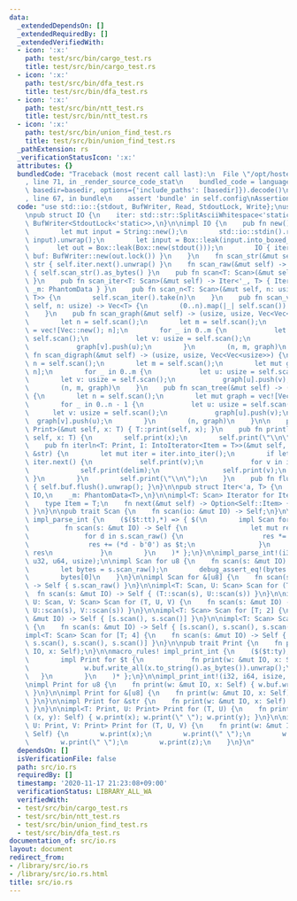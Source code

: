 ```yaml
---
data:
  _extendedDependsOn: []
  _extendedRequiredBy: []
  _extendedVerifiedWith:
  - icon: ':x:'
    path: test/src/bin/cargo_test.rs
    title: test/src/bin/cargo_test.rs
  - icon: ':x:'
    path: test/src/bin/dfa_test.rs
    title: test/src/bin/dfa_test.rs
  - icon: ':x:'
    path: test/src/bin/ntt_test.rs
    title: test/src/bin/ntt_test.rs
  - icon: ':x:'
    path: test/src/bin/union_find_test.rs
    title: test/src/bin/union_find_test.rs
  _pathExtension: rs
  _verificationStatusIcon: ':x:'
  attributes: {}
  bundledCode: "Traceback (most recent call last):\n  File \"/opt/hostedtoolcache/Python/3.9.0/x64/lib/python3.9/site-packages/onlinejudge_verify/documentation/build.py\"\
    , line 71, in _render_source_code_stat\n    bundled_code = language.bundle(stat.path,\
    \ basedir=basedir, options={'include_paths': [basedir]}).decode()\n  File \"/opt/hostedtoolcache/Python/3.9.0/x64/lib/python3.9/site-packages/onlinejudge_verify/languages/user_defined.py\"\
    , line 67, in bundle\n    assert 'bundle' in self.config\nAssertionError\n"
  code: "use std::io::{stdout, BufWriter, Read, StdoutLock, Write};\nuse std::marker::PhantomData;\n\
    \npub struct IO {\n    iter: std::str::SplitAsciiWhitespace<'static>,\n    buf:\
    \ BufWriter<StdoutLock<'static>>,\n}\n\nimpl IO {\n    pub fn new() -> Self {\n\
    \        let mut input = String::new();\n        std::io::stdin().read_to_string(&mut\
    \ input).unwrap();\n        let input = Box::leak(input.into_boxed_str());\n \
    \       let out = Box::leak(Box::new(stdout()));\n        IO { iter: input.split_ascii_whitespace(),\
    \ buf: BufWriter::new(out.lock()) }\n    }\n    fn scan_str(&mut self) -> &'static\
    \ str { self.iter.next().unwrap() }\n    fn scan_raw(&mut self) -> &'static [u8]\
    \ { self.scan_str().as_bytes() }\n    pub fn scan<T: Scan>(&mut self) -> T { T::scan(self)\
    \ }\n    pub fn scan_iter<T: Scan>(&mut self) -> Iter<'_, T> { Iter { io: self,\
    \ _m: PhantomData } }\n    pub fn scan_n<T: Scan>(&mut self, n: usize) -> std::iter::Take<Iter<'_,\
    \ T>> {\n        self.scan_iter().take(n)\n    }\n    pub fn scan_vec<T: Scan>(&mut\
    \ self, n: usize) -> Vec<T> {\n        (0..n).map(|_| self.scan()).collect()\n\
    \    }\n    pub fn scan_graph(&mut self) -> (usize, usize, Vec<Vec<usize>>) {\n\
    \        let n = self.scan();\n        let m = self.scan();\n        let mut graph\
    \ = vec![Vec::new(); n];\n        for _ in 0..m {\n            let u: usize =\
    \ self.scan();\n            let v: usize = self.scan();\n            graph[u].push(v);\n\
    \            graph[v].push(u);\n        }\n        (n, m, graph)\n    }\n    pub\
    \ fn scan_digraph(&mut self) -> (usize, usize, Vec<Vec<usize>>) {\n        let\
    \ n = self.scan();\n        let m = self.scan();\n        let mut graph = vec![Vec::new();\
    \ n];\n        for _ in 0..m {\n            let u: usize = self.scan();\n    \
    \        let v: usize = self.scan();\n            graph[u].push(v);\n        }\n\
    \        (n, m, graph)\n    }\n    pub fn scan_tree(&mut self) -> (usize, Vec<Vec<usize>>)\
    \ {\n        let n = self.scan();\n        let mut graph = vec![Vec::new(); n];\n\
    \        for _ in 0..n - 1 {\n            let u: usize = self.scan();\n      \
    \      let v: usize = self.scan();\n            graph[u].push(v);\n          \
    \  graph[v].push(u);\n        }\n        (n, graph)\n    }\n\n    pub fn print<T:\
    \ Print>(&mut self, x: T) { T::print(self, x); }\n    pub fn println<T: Print>(&mut\
    \ self, x: T) {\n        self.print(x);\n        self.print(\"\\n\");\n    }\n\
    \    pub fn iterln<T: Print, I: IntoIterator<Item = T>>(&mut self, iter: I, delim:\
    \ &str) {\n        let mut iter = iter.into_iter();\n        if let Some(v) =\
    \ iter.next() {\n            self.print(v);\n            for v in iter {\n   \
    \             self.print(delim);\n                self.print(v);\n           \
    \ }\n        }\n        self.print(\"\\n\");\n    }\n    pub fn flush(&mut self)\
    \ { self.buf.flush().unwrap(); }\n}\n\npub struct Iter<'a, T> {\n    io: &'a mut\
    \ IO,\n    _m: PhantomData<T>,\n}\n\nimpl<T: Scan> Iterator for Iter<'_, T> {\n\
    \    type Item = T;\n    fn next(&mut self) -> Option<Self::Item> { Some(self.io.scan())\
    \ }\n}\n\npub trait Scan {\n    fn scan(io: &mut IO) -> Self;\n}\n\nmacro_rules!\
    \ impl_parse_int {\n    ($($t:tt),*) => { $(\n        impl Scan for $t {\n   \
    \         fn scan(s: &mut IO) -> Self {\n                let mut res = 0;\n  \
    \              for d in s.scan_raw() {\n                    res *= 10;\n     \
    \               res += (*d - b'0') as $t;\n                }\n               \
    \ res\n            }\n        }\n    )* };\n}\n\nimpl_parse_int!(i32, i64, isize,\
    \ u32, u64, usize);\n\nimpl Scan for u8 {\n    fn scan(s: &mut IO) -> Self {\n\
    \        let bytes = s.scan_raw();\n        debug_assert_eq!(bytes.len(), 1);\n\
    \        bytes[0]\n    }\n}\n\nimpl Scan for &[u8] {\n    fn scan(s: &mut IO)\
    \ -> Self { s.scan_raw() }\n}\n\nimpl<T: Scan, U: Scan> Scan for (T, U) {\n  \
    \  fn scan(s: &mut IO) -> Self { (T::scan(s), U::scan(s)) }\n}\n\nimpl<T: Scan,\
    \ U: Scan, V: Scan> Scan for (T, U, V) {\n    fn scan(s: &mut IO) -> Self { (T::scan(s),\
    \ U::scan(s), V::scan(s)) }\n}\n\nimpl<T: Scan> Scan for [T; 2] {\n    fn scan(s:\
    \ &mut IO) -> Self { [s.scan(), s.scan()] }\n}\n\nimpl<T: Scan> Scan for [T; 3]\
    \ {\n    fn scan(s: &mut IO) -> Self { [s.scan(), s.scan(), s.scan()] }\n}\n\n\
    impl<T: Scan> Scan for [T; 4] {\n    fn scan(s: &mut IO) -> Self { [s.scan(),\
    \ s.scan(), s.scan(), s.scan()] }\n}\n\npub trait Print {\n    fn print(w: &mut\
    \ IO, x: Self);\n}\n\nmacro_rules! impl_print_int {\n    ($($t:ty),*) => { $(\n\
    \        impl Print for $t {\n            fn print(w: &mut IO, x: Self) {\n  \
    \              w.buf.write_all(x.to_string().as_bytes()).unwrap();\n         \
    \   }\n        }\n    )* };\n}\n\nimpl_print_int!(i32, i64, isize, u32, u64, usize);\n\
    \nimpl Print for u8 {\n    fn print(w: &mut IO, x: Self) { w.buf.write_all(&[x]).unwrap();\
    \ }\n}\n\nimpl Print for &[u8] {\n    fn print(w: &mut IO, x: Self) { w.buf.write_all(x).unwrap();\
    \ }\n}\n\nimpl Print for &str {\n    fn print(w: &mut IO, x: Self) { w.print(x.as_bytes());\
    \ }\n}\n\nimpl<T: Print, U: Print> Print for (T, U) {\n    fn print(w: &mut IO,\
    \ (x, y): Self) { w.print(x); w.print(\" \"); w.print(y); }\n}\n\nimpl<T: Print,\
    \ U: Print, V: Print> Print for (T, U, V) {\n    fn print(w: &mut IO, (x, y, z):\
    \ Self) {\n        w.print(x);\n        w.print(\" \");\n        w.print(y);\n\
    \        w.print(\" \");\n        w.print(z);\n    }\n}\n"
  dependsOn: []
  isVerificationFile: false
  path: src/io.rs
  requiredBy: []
  timestamp: '2020-11-17 21:23:08+09:00'
  verificationStatus: LIBRARY_ALL_WA
  verifiedWith:
  - test/src/bin/cargo_test.rs
  - test/src/bin/ntt_test.rs
  - test/src/bin/union_find_test.rs
  - test/src/bin/dfa_test.rs
documentation_of: src/io.rs
layout: document
redirect_from:
- /library/src/io.rs
- /library/src/io.rs.html
title: src/io.rs
---
```

